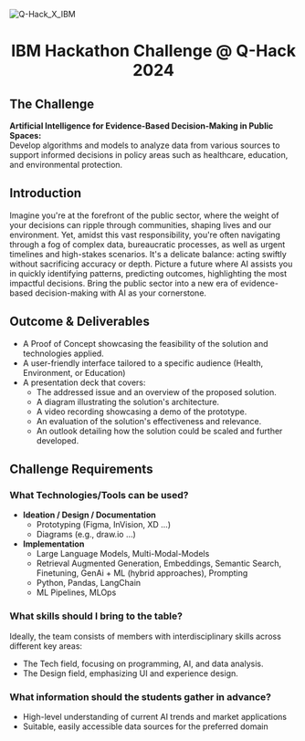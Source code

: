 ![Q-Hack_X_IBM](https://github.com/Q-hackathon/IBM_Q-Hack2024/assets/161318557/2e9c185d-f827-429c-8dc6-faced627c1fa)

# <p align="center"> IBM Hackathon Challenge @ Q-Hack 2024 </p>

## The Challenge

**Artificial Intelligence for Evidence-Based Decision-Making in Public Spaces:**  
Develop algorithms and models to analyze data from various sources to support informed decisions in policy areas such as healthcare, education, and environmental protection.

## Introduction

Imagine you're at the forefront of the public sector, where the weight of your decisions can ripple through communities, shaping lives and our environment. Yet, amidst this vast responsibility, you're often navigating through a fog of complex data, bureaucratic processes, as well as urgent timelines and high-stakes scenarios. It's a delicate balance: acting swiftly without sacrificing accuracy or depth. Picture a future where AI assists you in quickly identifying patterns, predicting outcomes, highlighting the most impactful decisions. Bring the public sector into a new era of evidence-based decision-making with AI as your cornerstone.

## Outcome & Deliverables

- A Proof of Concept showcasing the feasibility of the solution and technologies applied.
- A user-friendly interface tailored to a specific audience (Health, Environment, or Education)
- A presentation deck that covers:
  - The addressed issue and an overview of the proposed solution.
  - A diagram illustrating the solution's architecture.
  - A video recording showcasing a demo of the prototype.
  - An evaluation of the solution's effectiveness and relevance.
  - An outlook detailing how the solution could be scaled and further developed.

## Challenge Requirements

### What Technologies/Tools can be used?

- **Ideation / Design / Documentation**
  - Prototyping (Figma, InVision, XD …)
  - Diagrams (e.g., draw.io …)
- **Implementation**
  - Large Language Models, Multi-Modal-Models
  - Retrieval Augmented Generation, Embeddings, Semantic Search, Finetuning, GenAi + ML (hybrid approaches), Prompting
  - Python, Pandas, LangChain
  - ML Pipelines, MLOps

### What skills should I bring to the table?

Ideally, the team consists of members with interdisciplinary skills across different key areas: 
- The Tech field, focusing on programming, AI, and data analysis.
- The Design field, emphasizing UI and experience design.

### What information should the students gather in advance?

- High-level understanding of current AI trends and market applications
- Suitable, easily accessible data sources for the preferred domain
